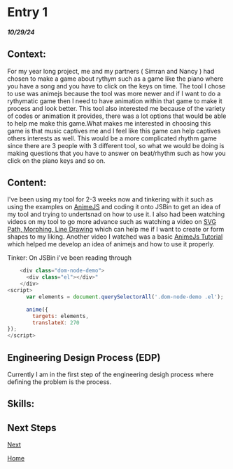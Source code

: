# Entry 1
##### 10/29/24

## Context: 
For my year long project, me and my partners ( Simran and Nancy ) had chosen to make a game about rythym such as a game like the piano where you have a song and you have to click on the keys on time. The tool I chose to use was animejs because the tool was more newer and if I want to do a rythymatic game then I need to have animation within that game to make it process and look better. This tool also interested me because of the variety of codes or animation it provides, there was a lot options that would be able to help me make this game.What makes me interested in choosing this game is that music captives me and I feel like this game can help captives others interests as well. This would be a more complicated rhythm game since there are 3 people with 3 different tool, so what we would be doing is making questions that you have to answer on beat/rhythm such as how you click on the piano keys and so on.

## Content:
I've been using my tool for 2-3 weeks now and tinkering with it such as using the examples on [AnimeJS](https://animejs.com/documentation/#cssSelector) and coding it onto JSBin to get an idea of my tool and trying to undertsnad on how to use it. I also had been watching videos on my tool to go more advance such as watching a video on [SVG Path, Morphing, Line Drawing](https://www.youtube.com/watch?v=mAKYW_1f-dw&t=482s) which can help me if I want to create or form shapes to my liking. Another video I watched was a basic [AnimeJs Tutorial](https://www.youtube.com/watch?v=uRDLFXxihgc) which helped me develop an idea of animejs and how to use it properly. 

Tinker:
On JSBin i've been reading through 

```js
    <div class="dom-node-demo">
      <div class="el"></div>"
    </div>
<script>
      var elements = document.querySelectorAll('.dom-node-demo .el');

      anime({
        targets: elements,
        translateX: 270
});
</script>
```
## Engineering Design Process (EDP) 
Currently I am in the first step of the engineering desigh process where defining the problem is the process. 
## Skills: 

#### 

#### 

#### 

## Next Steps
[Next](entry02.md)

[Home](../README.md)
